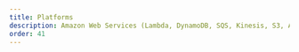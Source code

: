 ```yaml
---
title: Platforms
description: Amazon Web Services (Lambda, DynamoDB, SQS, Kinesis, S3, API Gateway, ECS/Fargate), Microsoft Azure, Google Cloud Platform
order: 41
---
```

